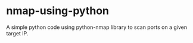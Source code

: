 # nmap-using-python
A simple python code using python-nmap library to scan ports on a given target IP.
